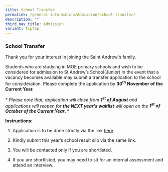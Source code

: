 ```yaml
---
title: School Transfer
permalink: /general-information/Admission/school-transfer/
description: ""
third_nav_title: Admission
variant: tiptap
---
```

<h3>School Transfer</h3>
<p>Thank you for your interest in joining the Saint Andrew's family.</p>
<p>Students who are studying in MOE primary schools and wish to be considered
for admission to St Andrew’s School(Junior) in the event that a vacancy
becomes available may submit a transfer application to the school for consideration.
Please complete the application by&nbsp;<strong>30<sup>th</sup> November of the Current Year.</strong>
</p>
<p><em>* Please note that, application will close from </em><strong><em>1<sup>st</sup> of August</em></strong><em> and applications will reopen for </em><strong><em>the NEXT year's waitlist</em></strong><em> will open on the </em><strong><em>1<sup>st</sup> of October of the Current Year</em>. *</strong>
</p>
<p><strong>Instructions:</strong>
</p>
<ol data-tight="true" class="tight">
<li>
<p>Application is to be done strictly via the link <a href="https://form.gov.sg/6879b591f62dd50240167abc" rel="noopener noreferrer nofollow" target="_blank">here</a>
</p>
</li>
<li>
<p>Kindly submit this year’s school result slip via the same link.</p>
</li>
<li>
<p>You will be contacted only if you are shortlisted.</p>
</li>
<li>
<p>If you are shortlisted, you may need to sit for an internal assessment
and attend an interview.</p>
</li>
</ol>
<p></p>